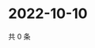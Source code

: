 # 2022-10-10

共 0 条

<!-- BEGIN WEIBO -->
<!-- 最后更新时间 Mon Oct 10 2022 11:27:00 GMT+0800 (China Standard Time) -->

<!-- END WEIBO -->
